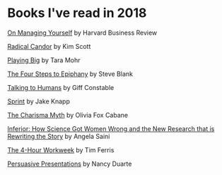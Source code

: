 # Books I've read in 2018

<a href="https://www.amazon.com/Managing-Yourself-Measure-Clayton-Christensen/dp/1422157997">On Managing Yourself</a> by Harvard Business Review

<a href="https://www.amazon.com/Radical-Candor-Kick-Ass-Without-Humanity/dp/1250103509">Radical Candor</a> by Kim Scott

<a href="https://www.amazon.com/Playing-Big-Practical-Wisdom-Create/dp/1592409601/">Playing Big</a> by Tara Mohr 

<a href="https://www.amazon.com/Four-Steps-Epiphany-Steve-Blank/dp/0989200507">The Four Steps to Epiphany</a> by Steve Blank 

<a href="https://www.amazon.com/Talking-Humans-Success-understanding-customers/dp/099080092X/">Talking to Humans</a> by Giff Constable

<a href="https://www.amazon.com/Sprint-Solve-Problems-Test-Ideas/dp/0593076117/">Sprint</a> by Jake Knapp

<a href="https://www.amazon.com/Charisma-Myth-Science-Personal-Magnetism/dp/1591845947">The Charisma Myth</a> by Olivia Fox Cabane

<a href="https://smile.amazon.com/Inferior-Science-Wrong-Research-Rewriting/dp/0807071706/">Inferior: How Science Got Women Wrong and the New Research that is Rewriting the Story</a> by Angela Saini

<a href="https://www.amazon.com/4-Hour-Workweek-Escape-Live-Anywhere/dp/0307465357">The 4-Hour Workweek</a> by Tim Ferris

<a href="https://www.amazon.com/Persuasive-Presentations-Harvard-Business-Review/dp/1422187101/">Persuasive Presentations</a> by Nancy Duarte
